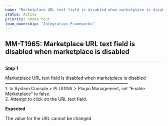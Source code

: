 ```yaml
---
name: "Marketplace URL text field is disabled when marketplace is disabled"
status: Active
priority: Smoke test
team_ownership: "Integration Frameworks"
---
```


## MM-T1965: Marketplace URL text field is disabled when marketplace is disabled

---

**Step 1**

Marketplace URL text field is disabled when marketplace is disabled\
————————————————————————————\
1\. In System Console > PLUGINS > Plugin Management, set “Enable Marketplace” to false.\
2\. Attempt to click on the URL text field.

**Expected**

The value for the URL cannot be changed
